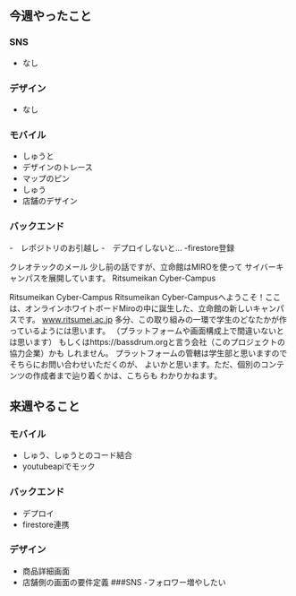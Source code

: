## 今週やったこと
### SNS
- なし
### デザイン
- なし
### モバイル
- しゅうと
- デザインのトレース
- マップのピン
- しゅう
- 店舗のデザイン

### バックエンド
-　レポジトリのお引越し
-　デプロイしないと...
-firestore登録

クレオテックのメール
少し前の話ですが、立命館はMIROを使って
サイバーキャンパスを展開しています。
Ritsumeikan Cyber-Campus

Ritsumeikan Cyber-Campus
Ritsumeikan Cyber-Campusへようこそ！ここは、オンラインホワイトボードMiroの中に誕生した、立命館の新しいキャンパスです。
www.ritsumei.ac.jp
多分、この取り組みの一環で学生のどなたかが作っているようには思います。
（プラットフォームや画面構成上で間違いないとは思います）
もしくはhttps://bassdrum.orgと言う会社（このプロジェクトの協力企業）かも
しれません。
プラットフォームの管轄は学生部と思いますのでそちらにお問い合わせいただくのが、
よいかと思います。ただ、個別のコンテンツの作成者まで辿り着くかは、こちらも
わかりかねます。


## 来週やること
### モバイル
- しゅう、しゅうとのコード結合
- youtubeapiでモック 

### バックエンド
- デプロイ
- firestore連携

### デザイン
- 商品詳細画面
- 店舗側の画面の要件定義
###SNS
-フォロワー増やしたい

